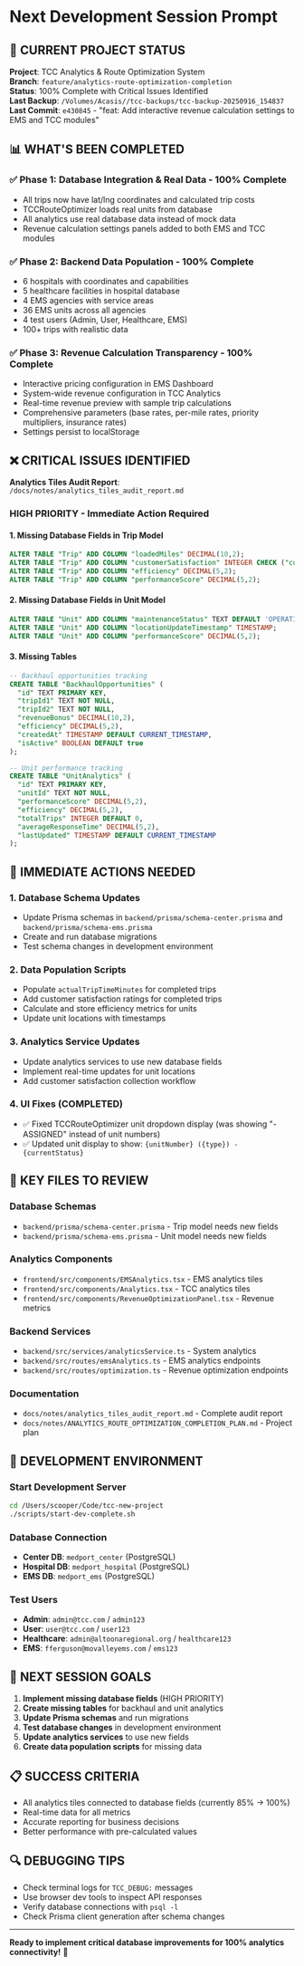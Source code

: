 # Next Development Session Prompt

## 🎯 **CURRENT PROJECT STATUS**

**Project**: TCC Analytics & Route Optimization System  
**Branch**: `feature/analytics-route-optimization-completion`  
**Status**: 100% Complete with Critical Issues Identified  
**Last Backup**: `/Volumes/Acasis//tcc-backups/tcc-backup-20250916_154837`  
**Last Commit**: `e430845` - "feat: Add interactive revenue calculation settings to EMS and TCC modules"

## 📊 **WHAT'S BEEN COMPLETED**

### ✅ **Phase 1: Database Integration & Real Data** - 100% Complete
- All trips now have lat/lng coordinates and calculated trip costs
- TCCRouteOptimizer loads real units from database
- All analytics use real database data instead of mock data
- Revenue calculation settings panels added to both EMS and TCC modules

### ✅ **Phase 2: Backend Data Population** - 100% Complete
- 6 hospitals with coordinates and capabilities
- 5 healthcare facilities in hospital database
- 4 EMS agencies with service areas
- 36 EMS units across all agencies
- 4 test users (Admin, User, Healthcare, EMS)
- 100+ trips with realistic data

### ✅ **Phase 3: Revenue Calculation Transparency** - 100% Complete
- Interactive pricing configuration in EMS Dashboard
- System-wide revenue configuration in TCC Analytics
- Real-time revenue preview with sample trip calculations
- Comprehensive parameters (base rates, per-mile rates, priority multipliers, insurance rates)
- Settings persist to localStorage

## ❌ **CRITICAL ISSUES IDENTIFIED**

**Analytics Tiles Audit Report**: `/docs/notes/analytics_tiles_audit_report.md`

### **HIGH PRIORITY - Immediate Action Required**

#### **1. Missing Database Fields in Trip Model**
```sql
ALTER TABLE "Trip" ADD COLUMN "loadedMiles" DECIMAL(10,2);
ALTER TABLE "Trip" ADD COLUMN "customerSatisfaction" INTEGER CHECK ("customerSatisfaction" >= 1 AND "customerSatisfaction" <= 5);
ALTER TABLE "Trip" ADD COLUMN "efficiency" DECIMAL(5,2);
ALTER TABLE "Trip" ADD COLUMN "performanceScore" DECIMAL(5,2);
```

#### **2. Missing Database Fields in Unit Model**
```sql
ALTER TABLE "Unit" ADD COLUMN "maintenanceStatus" TEXT DEFAULT 'OPERATIONAL';
ALTER TABLE "Unit" ADD COLUMN "locationUpdateTimestamp" TIMESTAMP;
ALTER TABLE "Unit" ADD COLUMN "performanceScore" DECIMAL(5,2);
```

#### **3. Missing Tables**
```sql
-- Backhaul opportunities tracking
CREATE TABLE "BackhaulOpportunities" (
  "id" TEXT PRIMARY KEY,
  "tripId1" TEXT NOT NULL,
  "tripId2" TEXT NOT NULL,
  "revenueBonus" DECIMAL(10,2),
  "efficiency" DECIMAL(5,2),
  "createdAt" TIMESTAMP DEFAULT CURRENT_TIMESTAMP,
  "isActive" BOOLEAN DEFAULT true
);

-- Unit performance tracking
CREATE TABLE "UnitAnalytics" (
  "id" TEXT PRIMARY KEY,
  "unitId" TEXT NOT NULL,
  "performanceScore" DECIMAL(5,2),
  "efficiency" DECIMAL(5,2),
  "totalTrips" INTEGER DEFAULT 0,
  "averageResponseTime" DECIMAL(5,2),
  "lastUpdated" TIMESTAMP DEFAULT CURRENT_TIMESTAMP
);
```

## 🔧 **IMMEDIATE ACTIONS NEEDED**

### **1. Database Schema Updates**
- Update Prisma schemas in `backend/prisma/schema-center.prisma` and `backend/prisma/schema-ems.prisma`
- Create and run database migrations
- Test schema changes in development environment

### **2. Data Population Scripts**
- Populate `actualTripTimeMinutes` for completed trips
- Add customer satisfaction ratings for completed trips
- Calculate and store efficiency metrics for units
- Update unit locations with timestamps

### **3. Analytics Service Updates**
- Update analytics services to use new database fields
- Implement real-time updates for unit locations
- Add customer satisfaction collection workflow

### **4. UI Fixes (COMPLETED)**
- ✅ Fixed TCCRouteOptimizer unit dropdown display (was showing "- ASSIGNED" instead of unit numbers)
- ✅ Updated unit display to show: `{unitNumber} ({type}) - {currentStatus}`

## 📁 **KEY FILES TO REVIEW**

### **Database Schemas**
- `backend/prisma/schema-center.prisma` - Trip model needs new fields
- `backend/prisma/schema-ems.prisma` - Unit model needs new fields

### **Analytics Components**
- `frontend/src/components/EMSAnalytics.tsx` - EMS analytics tiles
- `frontend/src/components/Analytics.tsx` - TCC analytics tiles
- `frontend/src/components/RevenueOptimizationPanel.tsx` - Revenue metrics

### **Backend Services**
- `backend/src/services/analyticsService.ts` - System analytics
- `backend/src/routes/emsAnalytics.ts` - EMS analytics endpoints
- `backend/src/routes/optimization.ts` - Revenue optimization endpoints

### **Documentation**
- `docs/notes/analytics_tiles_audit_report.md` - Complete audit report
- `docs/notes/ANALYTICS_ROUTE_OPTIMIZATION_COMPLETION_PLAN.md` - Project plan

## 🚀 **DEVELOPMENT ENVIRONMENT**

### **Start Development Server**
```bash
cd /Users/scooper/Code/tcc-new-project
./scripts/start-dev-complete.sh
```

### **Database Connection**
- **Center DB**: `medport_center` (PostgreSQL)
- **Hospital DB**: `medport_hospital` (PostgreSQL)  
- **EMS DB**: `medport_ems` (PostgreSQL)

### **Test Users**
- **Admin**: `admin@tcc.com` / `admin123`
- **User**: `user@tcc.com` / `user123`
- **Healthcare**: `admin@altoonaregional.org` / `healthcare123`
- **EMS**: `fferguson@movalleyems.com` / `ems123`

## 🎯 **NEXT SESSION GOALS**

1. **Implement missing database fields** (HIGH PRIORITY)
2. **Create missing tables** for backhaul and unit analytics
3. **Update Prisma schemas** and run migrations
4. **Test database changes** in development environment
5. **Update analytics services** to use new fields
6. **Create data population scripts** for missing data

## 📋 **SUCCESS CRITERIA**

- All analytics tiles connected to database fields (currently 85% → 100%)
- Real-time data for all metrics
- Accurate reporting for business decisions
- Better performance with pre-calculated values

## 🔍 **DEBUGGING TIPS**

- Check terminal logs for `TCC_DEBUG:` messages
- Use browser dev tools to inspect API responses
- Verify database connections with `psql -l`
- Check Prisma client generation after schema changes

---

**Ready to implement critical database improvements for 100% analytics connectivity!** 🚀
